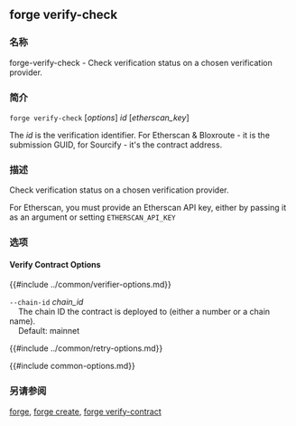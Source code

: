 ## forge verify-check

### 名称

forge-verify-check - Check verification status on a chosen verification provider.

### 简介

``forge verify-check`` [*options*] *id* [*etherscan_key*]

The *id* is the verification identifier. For Etherscan & Bloxroute - it is the submission GUID, for Sourcify - it's the contract address.

### 描述

Check verification status on a chosen verification provider.

For Etherscan, you must provide an Etherscan API key, either by passing it as an argument or setting `ETHERSCAN_API_KEY`

### 选项

#### Verify Contract Options

{{#include ../common/verifier-options.md}}

`--chain-id` *chain_id*  
&nbsp;&nbsp;&nbsp;&nbsp;The chain ID the contract is deployed to (either a number or a chain name).  
&nbsp;&nbsp;&nbsp;&nbsp;Default: mainnet

{{#include ../common/retry-options.md}}

{{#include common-options.md}}

### 另请参阅

[forge](./forge.md), [forge create](./forge-create.md), [forge verify-contract](./forge-verify-contract.md)
